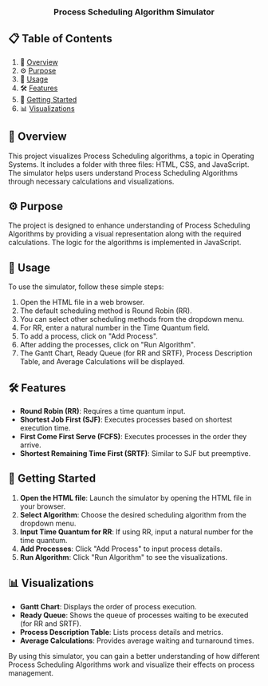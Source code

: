 <h3 align="center">Process Scheduling Algorithm Simulator</h3>

## 📋 <a name="table">Table of Contents</a>

1. 🤖 [Overview](#overview)
2. ⚙️ [Purpose](#purpose)
3. 🔋 [Usage](#usage)
4. 🛠️ [Features](#features)
5. 🚀 [Getting Started](#getting-started)
6. 📊 [Visualizations](#visualizations)

## <a name="overview">🤖 Overview</a>

This project visualizes Process Scheduling algorithms, a topic in Operating Systems. It includes a folder with three files: HTML, CSS, and JavaScript. The simulator helps users understand Process Scheduling Algorithms through necessary calculations and visualizations.

## <a name="purpose">⚙️ Purpose</a>

The project is designed to enhance understanding of Process Scheduling Algorithms by providing a visual representation along with the required calculations. The logic for the algorithms is implemented in JavaScript.

## <a name="usage">🔋 Usage</a>

To use the simulator, follow these simple steps:

1. Open the HTML file in a web browser.
2. The default scheduling method is Round Robin (RR).
3. You can select other scheduling methods from the dropdown menu.
4. For RR, enter a natural number in the Time Quantum field.
5. To add a process, click on "Add Process".
6. After adding the processes, click on "Run Algorithm".
7. The Gantt Chart, Ready Queue (for RR and SRTF), Process Description Table, and Average Calculations will be displayed.

## <a name="features">🛠️ Features</a>

- **Round Robin (RR)**: Requires a time quantum input.
- **Shortest Job First (SJF)**: Executes processes based on shortest execution time.
- **First Come First Serve (FCFS)**: Executes processes in the order they arrive.
- **Shortest Remaining Time First (SRTF)**: Similar to SJF but preemptive.

## <a name="getting-started">🚀 Getting Started</a>

1. **Open the HTML file**: Launch the simulator by opening the HTML file in your browser.
2. **Select Algorithm**: Choose the desired scheduling algorithm from the dropdown menu.
3. **Input Time Quantum for RR**: If using RR, input a natural number for the time quantum.
4. **Add Processes**: Click "Add Process" to input process details.
5. **Run Algorithm**: Click "Run Algorithm" to see the visualizations.

## <a name="visualizations">📊 Visualizations</a>

- **Gantt Chart**: Displays the order of process execution.
- **Ready Queue**: Shows the queue of processes waiting to be executed (for RR and SRTF).
- **Process Description Table**: Lists process details and metrics.
- **Average Calculations**: Provides average waiting and turnaround times.

By using this simulator, you can gain a better understanding of how different Process Scheduling Algorithms work and visualize their effects on process management.
